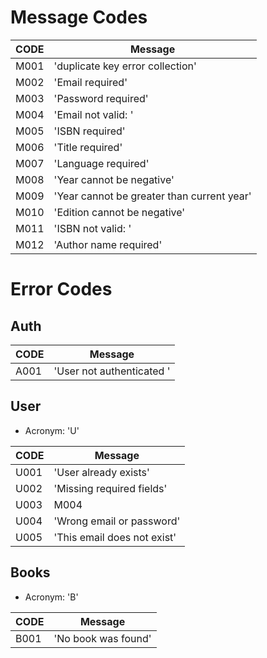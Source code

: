 # Message Codes

| **CODE** | **Message** |
|---|---|
| M001 | 'duplicate key error collection' |
| M002 | 'Email required' |
| M003 | 'Password required' |
| M004 | 'Email not valid: ' |
| M005 | 'ISBN required'|
| M006 | 'Title required'|
| M007 | 'Language required'|
| M008 | 'Year cannot be negative'|
| M009 | 'Year cannot be greater than current year'|
| M010 | 'Edition cannot be negative'|
| M011 | 'ISBN not valid: '|
| M012 | 'Author name required' |

# Error Codes

## Auth

| **CODE** | **Message** |
|---|---|
| A001 | 'User not authenticated '|


## User

- Acronym: 'U'

| **CODE** | **Message** |
|---|---|
| U001 | 'User already exists' |
| U002 | 'Missing required fields' |
| U003 | M004 |
| U004 | 'Wrong email or password' |
| U005 | 'This email does not exist' |

## Books 

- Acronym: 'B'

| **CODE** | **Message** |
|---|---|
| B001 | 'No book was found' |
